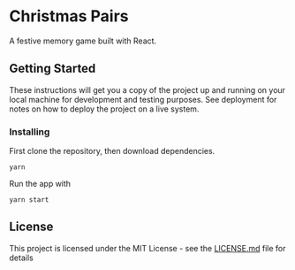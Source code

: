 
# Christmas Pairs

A festive memory game built with React.

## Getting Started

These instructions will get you a copy of the project up and running on your local machine for development and testing purposes. See deployment for notes on how to deploy the project on a live system.


### Installing

First clone the repository, then download dependencies.

```
yarn
```

Run the app with

```
yarn start
```


## License

This project is licensed under the MIT License - see the [LICENSE.md](LICENSE.md) file for details
